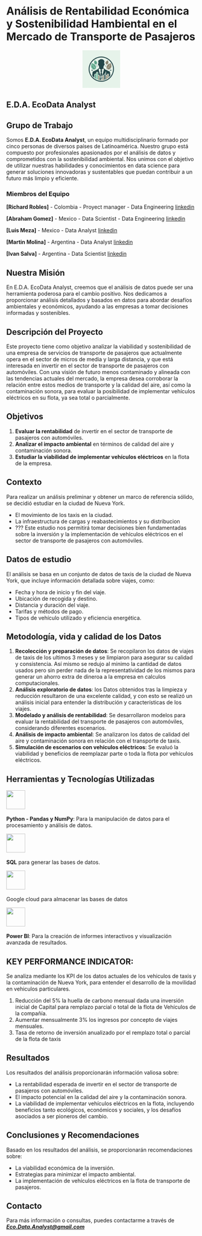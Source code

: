 # **Análisis de Rentabilidad Económica y Sostenibilidad Hambiental en el Mercado de Transporte de Pasajeros**

<p align="center">
<img src="Images/logo.jpg" alt="Logo" width="100" height="100">

</p>

## E.D.A. EcoData Analyst
## Grupo de Trabajo
Somos **E.D.A. EcoData Analyst**, un equipo multidisciplinario formado por cinco personas de diversos países de Latinoamérica.
Nuestro grupo está compuesto por profesionales apasionados por el análisis de datos y comprometidos con la sostenibilidad ambiental. Nos unimos con el objetivo de utilizar nuestras habilidades y conocimientos en data science para generar soluciones innovadoras y sustentables que puedan contribuir a un futuro más limpio y eficiente.

 
### Miembros del Equipo

**[Richard Robles]** - Colombia - Proyect manager - Data Engineering
[linkedin](https://www.linkedin.com/in/richard-robles-7b88a978/)

**[Abraham Gomez]** - Mexico - Data Scientist - Data Engineering
[linkedin](https://www.linkedin.com/in/abraham-gomez-806934238/)

**[Luis Meza]** - Mexico - Data Analyst
[linkedin](https://www.linkedin.com/in/luis-angel-meza-caballero-800636264/)

**[Martin Molina]** - Argentina - Data Analyst 
[linkedin](www.linkedin.com/in/martin-molina-3b5131b7/)

**[Ivan Salva]** - Argentina - Data Scientist
[linkedin](https://www.linkedin.com/in/ivan-salva-57a98630/)


## Nuestra Misión
En E.D.A. EcoData Analyst, creemos que el análisis de datos puede ser una herramienta poderosa para el cambio positivo. Nos dedicamos a proporcionar análisis detallados y basados en datos para abordar desafíos ambientales y económicos, ayudando a las empresas a tomar decisiones informadas y sostenibles.

## Descripción del Proyecto

Este proyecto tiene como objetivo analizar la viabilidad y sostenibilidad de una empresa de servicios de transporte de pasajeros que actualmente opera en el sector de micros de media y larga distancia, y que está interesada en invertir en el sector de transporte de pasajeros con automóviles. Con una visión de futuro menos contaminado y alineada con las tendencias actuales del mercado, la empresa desea corroborar la relación entre estos medios de transporte y la calidad del aire, así como la contaminación sonora, para evaluar la posibilidad de implementar vehículos eléctricos en su flota, ya sea total o parcialmente.

## Objetivos

1. **Evaluar la rentabilidad** de invertir en el sector de transporte de pasajeros con automóviles.
2. **Analizar el impacto ambiental** en términos de calidad del aire y contaminación sonora.
3. **Estudiar la viabilidad de implementar vehículos eléctricos** en la flota de la empresa.

## Contexto

Para realizar un análisis preliminar y obtener un marco de referencia sólido, se decidió estudiar en la ciudad de Nueva York.
- El movimiento de los taxis en la ciudad.
- La infraestructura de cargas y reabastecimientos y su distribucion
- ???
Este estudio nos permitirá tomar decisiones bien fundamentadas sobre la inversión y la implementación de vehículos eléctricos en el sector de transporte de pasajeros con automóviles.


## Datos de estudio

El análisis se basa en un conjunto de datos de taxis de la ciudad de Nueva York, que incluye información detallada sobre viajes, como:
- Fecha y hora de inicio y fin del viaje.
- Ubicación de recogida y destino.
- Distancia y duración del viaje.
- Tarifas y métodos de pago.
- Tipos de vehículo utilizado y eficiencia energética.

## Metodología, vida y calidad de los Datos

1. **Recolección y preparación de datos**: Se recopilaron los datos de viajes de taxis de los ultimos 3 meses y se limpiaron para asegurar su calidad y consistencia. Así mismo se redujo al minimo la cantidad de datos usados pero sin perder nada de la representatividad de los mismos para generar un ahorro extra de dineroa a la empresa en calculos computacionales.
2. **Análisis exploratorio de datos**: los Datos obtenidos tras la limpieza y reducción resultaron de una excelente calidad, y con esto se realizó un análisis inicial para entender la distribución y características de los viajes.
3. **Modelado y análisis de rentabilidad**: Se desarrollaron modelos para evaluar la rentabilidad del transporte de pasajeros con automóviles, considerando diferentes escenarios.
4. **Análisis de impacto ambiental**: Se analizaron los datos de calidad del aire y contaminación sonora en relación con el transporte de taxis.
5. **Simulación de escenarios con vehículos eléctricos**: Se evaluó la viabilidad y beneficios de reemplazar parte o toda la flota por vehículos eléctricos.

## Herramientas y Tecnologías Utilizadas

<img src= "https://github.com/EcoDataAnalyst/PF_TaxisNY/assets/137646190/593717f4-8f10-4293-9ac5-456ee414c058" width="50" height="50">

**Python - Pandas y NumPy**: Para la manipulación de datos para el procesamiento y análisis de datos.

<img src= "https://github.com/EcoDataAnalyst/PF_TaxisNY/assets/137646190/31266ed3-dc37-47f6-a47d-0d282fc5d384" width="50" height="50">

**SQL** para generar las bases de datos.

<img src= "https://github.com/EcoDataAnalyst/PF_TaxisNY/assets/137646190/2b471dc4-5b3d-40d3-bdcb-c532e39105da" width="50" height="50">

Google cloud para almacenar las bases de datos

<img src= "https://github.com/EcoDataAnalyst/PF_TaxisNY/assets/137646190/e57db05e-b1d1-45bc-9f7b-2011159bd9a2" width="50" height="50">

**Power BI**: Para la creación de informes interactivos y visualización avanzada de resultados.

## KEY PERFORMANCE INDICATOR:

Se analiza mediante los KPI de los datos actuales de los vehiculos de taxis y la contaminación de Nueva York, para entender el desarrollo de la movilidad en vehiculos particulares.

1. Reducción del 5%  la huella de carbono mensual dada una inversión inicial de Capital para remplazo parcial o total de la flota de Vehículos de la compañía.
2. Aumentar mensualmente 3% los ingresos por concepto de viajes mensuales.
3. Tasa de retorno de inversión anualizado por el remplazo total o parcial de la flota de taxis


## Resultados

Los resultados del análisis proporcionarán información valiosa sobre:
- La rentabilidad esperada de invertir en el sector de transporte de pasajeros con automóviles.
- El impacto potencial en la calidad del aire y la contaminación sonora.
- La viabilidad de implementar vehículos eléctricos en la flota, incluyendo beneficios tanto ecológicos, económicos y sociales, y los desafíos asociados a ser pioneros del cambio.

## Conclusiones y Recomendaciones

Basado en los resultados del análisis, se proporcionarán recomendaciones sobre:
- La viabilidad económica de la inversión.
- Estrategias para minimizar el impacto ambiental.
- La implementación de vehículos eléctricos en la flota de transporte de pasajeros.

## Contacto

Para más información o consultas, puedes contactarme a través de ***Eco.Data.Analyst@gmail.com***
